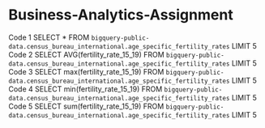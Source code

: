 # Business-Analytics-Assignment
Code 1
SELECT *  FROM `bigquery-public-data.census_bureau_international.age_specific_fertility_rates` LIMIT 5
Code 2
SELECT AVG(fertility_rate_15_19)  FROM `bigquery-public-data.census_bureau_international.age_specific_fertility_rates` LIMIT 5
Code 3
SELECT max(fertility_rate_15_19)  FROM `bigquery-public-data.census_bureau_international.age_specific_fertility_rates` LIMIT 5
Code 4
SELECT min(fertility_rate_15_19)  FROM `bigquery-public-data.census_bureau_international.age_specific_fertility_rates` LIMIT 5
Code 5
SELECT sum(fertility_rate_15_19)  FROM `bigquery-public-data.census_bureau_international.age_specific_fertility_rates` LIMIT 5
